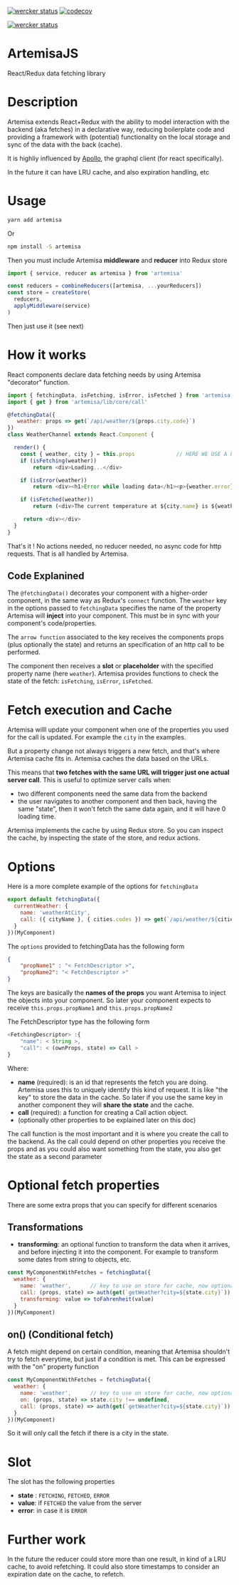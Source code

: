 [![wercker status](https://app.wercker.com/status/058913f49bf3eff11fd7af9a5737dfbc/s/master "wercker status")](https://app.wercker.com/project/byKey/058913f49bf3eff11fd7af9a5737dfbc)
[![codecov](https://codecov.io/gh/javierfernandes/artemisajs/branch/master/graph/badge.svg)](https://codecov.io/gh/javierfernandes/artemisajs)

[![wercker status](https://david-dm.org/javierfernandes/artemisajs.svg)](https://david-dm.org/javierfernandes/)

# ArtemisaJS 

React/Redux data fetching library

# Description

Artemisa extends React+Redux with the ability to model interaction with the backend (aka fetches) in a declarative way, reducing boilerplate code and providing a framework with (potential) functionality on the local storage and sync of the data with the back (cache).

It is highliy influenced by [Apollo](http://dev.apollodata.com/react/), the graphql client (for react specifically). 

In the future it can have LRU cache, and also expiration handling, etc

# Usage 

```bash
yarn add artemisa
```
Or

```bash
npm install -S artemisa
```

Then you must include Artemisa **middleware** and **reducer** into Redux store

```javascript
import { service, reducer as artemisa } from 'artemisa'

const reducers = combineReducers([artemisa, ...yourReducers])
const store = createStore(
  reducers,
  applyMiddleware(service)
)
```

Then just use it (see next)

# How it works

React components declare data fetching needs by using Artemisa "decorator" function.

```javascript
import { fetchingData, isFetching, isError, isFetched } from 'artemisa'
import { get } from 'artemisa/lib/core/call'

@fetchingData({
   weather: props => get(`/api/weather/${props.city.code}`)
})
class WeatherChannel extends React.Component {

  render() {
    const { weather, city } = this.props             // HERE WE USE A PROP 
    if (isFetching(weather))
        return <div>Loading...</div>

    if (isError(weather))
        return <div><h1>Error while loading data</h1><p>{weather.error}</p></div>

    if (isFetched(weather))
        return (<div>The current temperature at ${city.name} is ${weather.value.temperature}</div>)

     return <div></div>
  }
}

```

That's it ! No actions needed, no reducer needed, no async code for http requests. That is all handled by Artemisa.

## Code Explanined

The `@fetchingData()` decorates your component with a higher-order component, in the same way as Redux's `connect` function.
The `weather` key in the options passed to `fetchingData` specifies the name of the property Artemisa will **inject** into your component. This must be in sync with your component's code/properties.

The `arrow function` associated to the key receives the components props (plus optionally the state) and returns an specification of an http call to be performed.

The component then receives a **slot** or **placeholder** with the specified property name (here `weather`).
Artemisa provides functions to check the state of the fetch: `isFetching`, `isError`, `isFetched`.

# Fetch execution and Cache 

Artemisa willl update your component when one of the properties you used for the call is updated. For example the `city` in the examples.

But a property change not always triggers a new fetch, and that's where Artemisa cache fits in.
Artemisa caches the data based on the URLs.

This means that **two fetches with the same URL will trigger just one actual server call**.
This is useful to optimize server calls when:

* two different components need the same data from the backend
* the user navigates to another component and then back, having the same "state", then it won't fetch the same data again, and it will have 0 loading time.

Artemisa implements the cache by using Redux store. So you can inspect the cache, by inspecting the state of the store, and redux actions.

# Options

Here is a more complete example of the options for `fetchingData`

```javascript
export default fetchingData({
  currentWeather: {
    name: 'weatherAtCity', 
    call: ({ cityName }, { cities.codes }) => get(`/api/weather/${cities[cityName].code}`),
  }
})(MyComponent)
```

The `options` provided to fetchingData has the following form

```json
{
    "propName1" : "< FetchDescriptor >",
    "propName2": "< FetchDescriptor >"
}
```

The keys are basically the **names of the props** you want Artemisa to inject the objects into your component. So later your component expects to receive `this.props.propName1` and  `this.props.propName2`

The FetchDescriptor type has the following form

```js
<FetchingDescriptor> :{
    "name": < String >,
    "call": < (ownProps, state) => Call >
}
```
Where:

- **name** (required): is an id that represents the fetch you are doing. Artemisa uses this to uniquely identify this kind of request. It is like "the key" to store the data in the cache. So later if you use the same key in another component they will **share the state** and the cache.
- **call** (required): a function for creating a Call action object.
- (optionally other properties to be explained later on this doc)

The call function is the most important and it is where you create the call to the backend. 
As the call could depend on other properties you receive the props and as you could also want something from the state, you also get the state as a second parameter

# Optional fetch properties

There are some extra props that you can specify for different scenarios

## Transformations

- **transforming**: an optional function to transform the data when it arrives, and before injecting it into the component. For example to transform some dates from string to objects, etc.


```javascript
const MyComponentWithFetches = fetchingData({
  weather: {
    name: 'weather',      // key to use on store for cache, now optional
    call: (props, state) => auth(get(`getWeather?city=${state.city}`)),
    transforming: value => toFahrenheit(value)
  }
})(MyComponent)
```

## on() (Conditional fetch)

A fetch might depend on certain condition, meaning that Artemisa shouldn't try to fetch everytime, but just if a condition is met.
This can be expressed with the "on" property function

```javascript
const MyComponentWithFetches = fetchingData({
  weather: {
    name: 'weather',      // key to use on store for cache, now optional
    on: (props, state) => state.city !== undefined,
    call: (props, state) => auth(get(`getWeather?city=${state.city}`))
  }
})(MyComponent)
```
So it will only call the fetch if there is a city in the state.

# Slot

The slot has the following properties

- **state** : `FETCHING`, `FETCHED`, `ERROR`
- **value**: if `FETCHED` the value from the server
- **error**: in case it is `ERROR`

# Further work

In the future the reducer could store more than one result, in kind of a LRU cache, to avoid refetching.
It could also store timestamps to consider an expiration date on the cache, to refetch.
